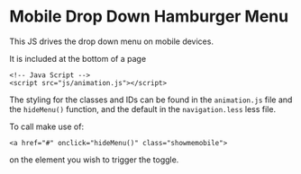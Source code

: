 # Mobile Drop Down Hamburger Menu

This JS drives the drop down menu on mobile devices.

It is included at the bottom of a page
```
<!-- Java Script -->
<script src="js/animation.js"></script>
```

The styling for the classes and IDs can be found in the ```animation.js``` file and the ```hideMenu()``` function, and the default in the ```navigation.less``` less file.

To call make use of:
```
<a href="#" onclick="hideMenu()" class="showmemobile">
```
on the element you wish to trigger the toggle.
